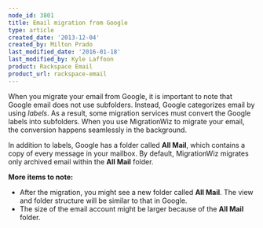 ```yaml
---
node_id: 3801
title: Email migration from Google
type: article
created_date: '2013-12-04'
created_by: Milton Prado
last_modified_date: '2016-01-18'
last_modified_by: Kyle Laffoon
product: Rackspace Email
product_url: rackspace-email
---
```


When you migrate your email from Google, it is important to note that
Google email does not use subfolders. Instead, Google categorizes
email by using *labels*. As a result, some migration services must
convert the Google labels into subfolders. When you use MigrationWiz
to migrate your email, the conversion happens seamlessly in the
background.

In addition to labels, Google has a folder called **All Mail**, which
contains a copy of every message in your mailbox. By default,
MigrationWiz migrates only archived email within the **All Mail**
folder.

**More items to note:**

-   After the migration, you might see a new folder called **All
    Mail**. The view and folder structure will be similar to that
    in Google.
-   The size of the email account might be larger because of the **All
    Mail** folder.
